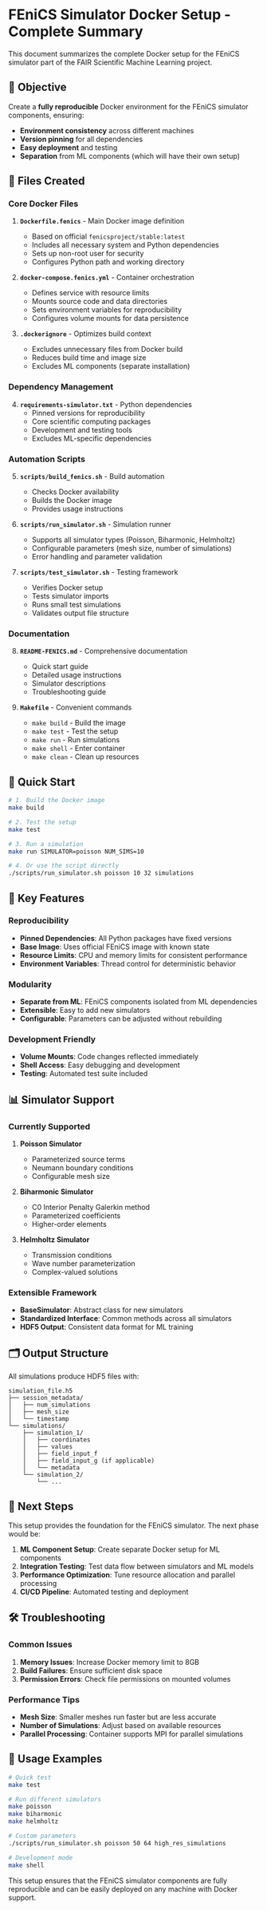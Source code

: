 # FEniCS Simulator Docker Setup - Complete Summary

This document summarizes the complete Docker setup for the FEniCS simulator part of the FAIR Scientific Machine Learning project.

## 🎯 Objective

Create a **fully reproducible** Docker environment for the FEniCS simulator components, ensuring:
- **Environment consistency** across different machines
- **Version pinning** for all dependencies
- **Easy deployment** and testing
- **Separation** from ML components (which will have their own setup)

## 📁 Files Created

### Core Docker Files

1. **`Dockerfile.fenics`** - Main Docker image definition
   - Based on official `fenicsproject/stable:latest`
   - Includes all necessary system and Python dependencies
   - Sets up non-root user for security
   - Configures Python path and working directory

2. **`docker-compose.fenics.yml`** - Container orchestration
   - Defines service with resource limits
   - Mounts source code and data directories
   - Sets environment variables for reproducibility
   - Configures volume mounts for data persistence

3. **`.dockerignore`** - Optimizes build context
   - Excludes unnecessary files from Docker build
   - Reduces build time and image size
   - Excludes ML components (separate installation)

### Dependency Management

4. **`requirements-simulator.txt`** - Python dependencies
   - Pinned versions for reproducibility
   - Core scientific computing packages
   - Development and testing tools
   - Excludes ML-specific dependencies

### Automation Scripts

5. **`scripts/build_fenics.sh`** - Build automation
   - Checks Docker availability
   - Builds the Docker image
   - Provides usage instructions

6. **`scripts/run_simulator.sh`** - Simulation runner
   - Supports all simulator types (Poisson, Biharmonic, Helmholtz)
   - Configurable parameters (mesh size, number of simulations)
   - Error handling and parameter validation

7. **`scripts/test_simulator.sh`** - Testing framework
   - Verifies Docker setup
   - Tests simulator imports
   - Runs small test simulations
   - Validates output file structure

### Documentation

8. **`README-FENICS.md`** - Comprehensive documentation
   - Quick start guide
   - Detailed usage instructions
   - Simulator descriptions
   - Troubleshooting guide

9. **`Makefile`** - Convenient commands
   - `make build` - Build the image
   - `make test` - Test the setup
   - `make run` - Run simulations
   - `make shell` - Enter container
   - `make clean` - Clean up resources

## 🚀 Quick Start

```bash
# 1. Build the Docker image
make build

# 2. Test the setup
make test

# 3. Run a simulation
make run SIMULATOR=poisson NUM_SIMS=10

# 4. Or use the script directly
./scripts/run_simulator.sh poisson 10 32 simulations
```

## 🔧 Key Features

### Reproducibility
- **Pinned Dependencies**: All Python packages have fixed versions
- **Base Image**: Uses official FEniCS image with known state
- **Resource Limits**: CPU and memory limits for consistent performance
- **Environment Variables**: Thread control for deterministic behavior

### Modularity
- **Separate from ML**: FEniCS components isolated from ML dependencies
- **Extensible**: Easy to add new simulators
- **Configurable**: Parameters can be adjusted without rebuilding

### Development Friendly
- **Volume Mounts**: Code changes reflected immediately
- **Shell Access**: Easy debugging and development
- **Testing**: Automated test suite included

## 📊 Simulator Support

### Currently Supported
1. **Poisson Simulator**
   - Parameterized source terms
   - Neumann boundary conditions
   - Configurable mesh size

2. **Biharmonic Simulator**
   - C0 Interior Penalty Galerkin method
   - Parameterized coefficients
   - Higher-order elements

3. **Helmholtz Simulator**
   - Transmission conditions
   - Wave number parameterization
   - Complex-valued solutions

### Extensible Framework
- **BaseSimulator**: Abstract class for new simulators
- **Standardized Interface**: Common methods across all simulators
- **HDF5 Output**: Consistent data format for ML training

## 🗂️ Output Structure

All simulations produce HDF5 files with:
```
simulation_file.h5
├── session_metadata/
│   ├── num_simulations
│   ├── mesh_size
│   └── timestamp
└── simulations/
    ├── simulation_1/
    │   ├── coordinates
    │   ├── values
    │   ├── field_input_f
    │   ├── field_input_g (if applicable)
    │   └── metadata
    └── simulation_2/
        └── ...
```

## 🔄 Next Steps

This setup provides the foundation for the FEniCS simulator. The next phase would be:

1. **ML Component Setup**: Create separate Docker setup for ML components
2. **Integration Testing**: Test data flow between simulators and ML models
3. **Performance Optimization**: Tune resource allocation and parallel processing
4. **CI/CD Pipeline**: Automated testing and deployment

## 🛠️ Troubleshooting

### Common Issues
1. **Memory Issues**: Increase Docker memory limit to 8GB
2. **Build Failures**: Ensure sufficient disk space
3. **Permission Errors**: Check file permissions on mounted volumes

### Performance Tips
- **Mesh Size**: Smaller meshes run faster but are less accurate
- **Number of Simulations**: Adjust based on available resources
- **Parallel Processing**: Container supports MPI for parallel simulations

## 📝 Usage Examples

```bash
# Quick test
make test

# Run different simulators
make poisson
make biharmonic
make helmholtz

# Custom parameters
./scripts/run_simulator.sh poisson 50 64 high_res_simulations

# Development mode
make shell
```

This setup ensures that the FEniCS simulator components are fully reproducible and can be easily deployed on any machine with Docker support. 